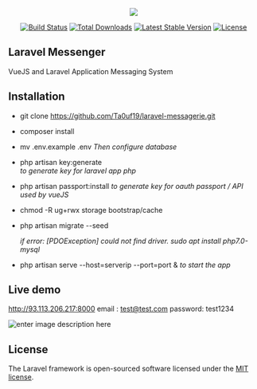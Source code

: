 <p align="center"><img src="https://laravel.com/assets/img/components/logo-laravel.svg"></p>

<p align="center">
<a href="https://travis-ci.org/laravel/framework"><img src="https://travis-ci.org/laravel/framework.svg" alt="Build Status"></a>
<a href="https://packagist.org/packages/laravel/framework"><img src="https://poser.pugx.org/laravel/framework/d/total.svg" alt="Total Downloads"></a>
<a href="https://packagist.org/packages/laravel/framework"><img src="https://poser.pugx.org/laravel/framework/v/stable.svg" alt="Latest Stable Version"></a>
<a href="https://packagist.org/packages/laravel/framework"><img src="https://poser.pugx.org/laravel/framework/license.svg" alt="License"></a>
</p>

## Laravel Messenger

VueJS and Laravel Application Messaging System

## Installation

 - git clone https://github.com/Ta0uf19/laravel-messagerie.git
 - composer install 
 - mv .env.example .env 
		 *Then configure database*
   
  - php artisan key:generate    
	   *to generate key for laravel app php*
  - php artisan passport:install 
		   *to generate key for oauth passport / API used by vueJS*
 - chmod -R ug+rwx storage bootstrap/cache  
 - php artisan migrate --seed  
 
   **if error:* [PDOException] could not find driver.  	sudo apt install php7.0-mysql*
   
  - php artisan serve --host=serverip --port=port & 
  *to start the app*
 

## Live demo
http://93.113.206.217:8000
email : test@test.com
password: test1234

![enter image description here](https://i.imgur.com/8YSJYx2.png)

## License

The Laravel framework is open-sourced software licensed under the [MIT license](https://opensource.org/licenses/MIT).
